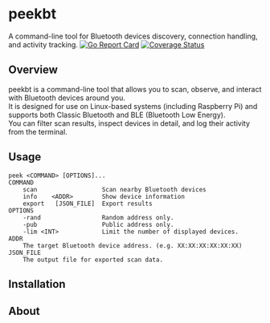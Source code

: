 # peekbt
A command-line tool for Bluetooth devices discovery, connection handling, and activity tracking.
[![Go Report Card](https://goreportcard.com/badge/github.com/ozsys/peekbt)](https://goreportcard.com/report/github.com/ozsys/peekbt)
[![Coverage Status](https://coveralls.io/repos/github/ozsys/peekbt/badge.svg?branch=main)](https://coveralls.io/github/ozsys/peekbt?branch=main)
## Overview
peekbt is a command-line tool that allows you to scan, observe, and interact with Bluetooth devices around you.  
It is designed for use on Linux-based systems (including Raspberry Pi) and supports both Classic Bluetooth and BLE (Bluetooth Low Energy).  
You can filter scan results, inspect devices in detail, and log their activity from the terminal.

## Usage
```text
peek <COMMAND> [OPTIONS]...
COMMAND
    scan                  Scan nearby Bluetooth devices
    info    <ADDR>        Show device information
    export   [JSON_FILE]  Export results
OPTIONS
    -rand                 Random address only.
    -pub                  Public address only.
    -lim <INT>            Limit the number of displayed devices.
ADDR
    The target Bluetooth device address. (e.g. XX:XX:XX:XX:XX:XX)
JSON_FILE
    The output file for exported scan data.
```

## Installation

## About
